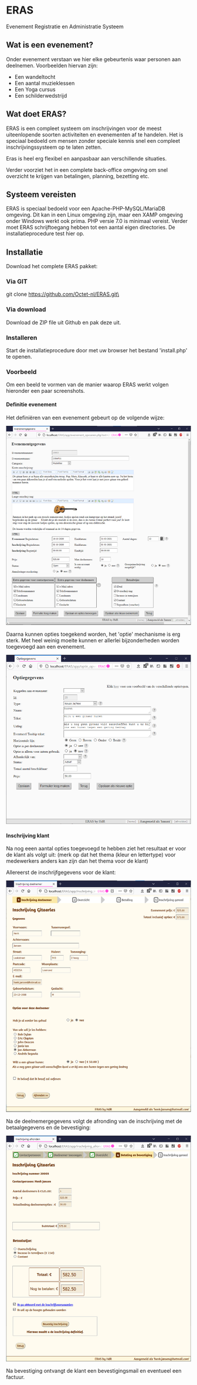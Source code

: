 # ERAS
Evenement Registratie en Administratie Systeem

## Wat is een evenement?
Onder evenement verstaan we hier elke gebeurtenis waar personen aan deelnemen.
Voorbeelden hiervan zijn:
- Een wandeltocht
- Een aantal muzieklessen
- Een Yoga cursus
- Een schilderwedstrijd

## Wat doet ERAS?
ERAS is een compleet systeem om inschrijvingen voor de meest uiteenlopende soorten activiteiten en evenementen af te handelen.
Het is speciaal bedoeld om mensen zonder speciale kennis snel een compleet inschrijvingssysteem op te laten zetten.

Eras is heel erg flexibel en aanpasbaar aan verschillende situaties. 

Verder voorziet het in een complete back-office omgeving om snel overzicht te krijgen van betalingen, planning, bezetting etc.

## Systeem vereisten
ERAS is speciaal bedoeld voor een Apache-PHP-MySQL/MariaDB omgeving. Dit kan in een Linux omgeving zijn, maar een XAMP omgeving onder
Windows werkt ook prima.
PHP versie 7.0 is minimaal vereist. Verder moet ERAS schrijftoegang hebben tot een aantal eigen directories. De installatieprocedure test hier op.

## Installatie
Download het complete ERAS pakket:

### Via GIT
git clone https://github.com/Octet-nl/ERAS.git\

### Via download
Download de ZIP file uit Github en pak deze uit.

### Installeren
Start de installatieprocedure door met uw browser het bestand 'install.php' te openen.

### Voorbeeld

Om een beeld te vormen van de manier waarop ERAS werkt volgen hieronder een paar screenshots.

#### Definitie evenement

Het definiëren van een evenement gebeurt op de volgende wijze:

![Alt text](/app/res/images/gitaar_evenement.png?raw=true "Evenement definitie")

Daarna kunnen opties toegekend worden, het 'optie' mechanisme is erg sterk. Met heel weinig moeite kunnen er allerlei bijzonderheden 
worden toegevoegd aan een evenement.

![Alt text](/app/res/images/gitaar_huren.png?raw=true "Optie definitie")

#### Inschrijving klant

Na nog eeen aantal opties toegevoegd te hebben ziet het resultaat er voor de klant als volgt uit:
(merk op dat het thema (kleur en lettertype) voor medewerkers anders kan zijn dan het thema voor de klant)

Allereerst de inschrijfgegevens voor de klant:

![Alt text](/app/res/images/gitaar_deelnemer.png?raw=true "Inschrijven")

Na de deelnemergegevens volgt de afronding van de inschrijving met de betaalgegevens en de bevestiging:

![Alt text](/app/res/images/gitaar_afronding.png?raw=true "Inschrijven")

Na bevestiging ontvangt de klant een bevestigingsmail en eventueel een factuur.

